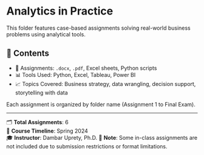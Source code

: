 # Analytics in Practice

This folder features case-based assignments solving real-world business problems using analytical tools.

## 📂 Contents
- 📄 Assignments: `.docx`, `.pdf`, Excel sheets, Python scripts
- 📊 Tools Used: Python, Excel, Tableau, Power BI
- 📈 Topics Covered: Business strategy, data wrangling, decision support, storytelling with data

Each assignment is organized by folder name (Assignment 1 to Final Exam).

---

🗂 **Total Assignments**: 6  
📅 **Course Timeline**: Spring 2024  
🎓 **Instructor**: Dambar Uprety, Ph.D.
📝 **Note**: Some in-class assignments are not included due to submission restrictions or format limitations.
